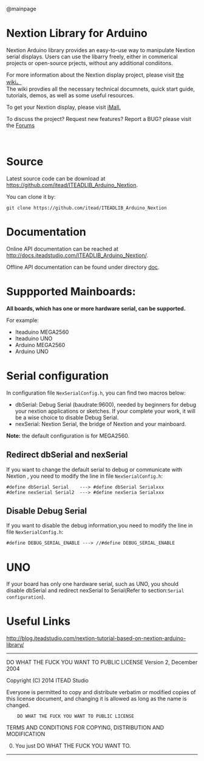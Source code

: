 @mainpage

# Nextion Library for Arduino 

Nextion Arduino library provides an easy-to-use way to manipulate Nextion serial displays. 
Users can use the libarry freely, either in commerical projects or open-source prjects,  without any additional condiitons. 

For more information about the Nextion display project, please visit [the wiki。](http://wiki.iteadstudio.com/Nextion_HMI_Solution)  
The wiki provdies all the necessary technical documnets, quick start guide, tutorials, demos, as well as some useful resources.

To get your Nextion display, please visit [iMall.](http://imall.itead.cc/display/nextion.html)

To discuss the project?  Request new features?  Report a BUG? please visit the [Forums](http://support.iteadstudio.com/discussions/1000058038)

​
# Source 

Latest source code can be download at https://github.com/itead/ITEADLIB_Arduino_Nextion.

You can clone it by:

    git clone https://github.com/itead/ITEADLIB_Arduino_Nextion

# Documentation
Online API documentation can be reached at <http://docs.iteadstudio.com/ITEADLIB_Arduino_Nextion/>.

Offline API documentation can be found under directory 
[doc](https://github.com/itead/ITEADLIB_Arduino_Nextion/tree/master/doc).

# Suppported Mainboards:

**All boards, which has one or more hardware serial, can be supported.**

For example:

  - Iteaduino MEGA2560
  - Iteaduino UNO
  - Arduino MEGA2560
  - Arduino UNO

# Serial configuration

In configuration file `NexSerialConfig.h`, you can find two macros below:

  - dbSerial: Debug Serial (baudrate:9600), needed by beginners for debug your nextion applications or sketches. If
              your complete your work, it will be a wise choice to disable Debug Serial.
  - nexSerial: Nextion Serial, the bridge of Nextion and your mainboard.

**Note:** the default configuration is for MEGA2560.

## Redirect dbSerial and nexSerial

If you want to change the default serial to debug or communicate with Nextion ,
you need to modify the line in file `NexSerialConfig.h`:

	#define dbSerial Serial    ---> #define dbSerial Serialxxx
    #define nexSerial Serial2  ---> #define nexSeria Serialxxx

## Disable Debug Serial

If you want to disable the debug information,you need to modify the line in file 
`NexSerialConfig.h`:

    #define DEBUG_SERIAL_ENABLE ---> //#define DEBUG_SERIAL_ENABLE

# UNO

If your board has only one hardware serial, such as UNO, you should disable 
dbSerial and redirect nexSerial to Serial(Refer to section:`Serial configuration`). 

# Useful Links

<http://blog.iteadstudio.com/nextion-tutorial-based-on-nextion-arduino-library/>

-------------------------------------------------------------------------------


 DO WHAT THE FUCK YOU WANT TO PUBLIC LICENSE 
        Version 2, December 2004 

 Copyright (C) 2014 ITEAD Studio

 Everyone is permitted to copy and distribute verbatim or modified 
 copies of this license document, and changing it is allowed as long 
 as the name is changed. 

        DO WHAT THE FUCK YOU WANT TO PUBLIC LICENSE 
        
   TERMS AND CONDITIONS FOR COPYING, DISTRIBUTION AND MODIFICATION 

  0. You just DO WHAT THE FUCK YOU WANT TO.


-------------------------------------------------------------------------------
